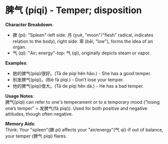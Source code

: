 # **脾气 (píqi) - Temper; disposition**

**Character Breakdown**:  
- 脾 (pí): "Spleen"-left side: 月 (yuè, "moon"/"flesh" radical, indicates relation to the body), right side: 卑 (bēi, "low"), forms the idea of an organ.  
- 气 (qì): "Air; energy"-top: 气 (qì), originally depicts steam or vapor.

**Examples**:  
- 她的脾气(píqi)很好。(Tā de píqi hěn hǎo.) - She has a good temper.  
- 别发脾气(píqi)。(Bié fā píqi.) - Don’t lose your temper.  
- 他的脾气(píqi)很大。(Tā de píqi hěn dà.) - He has a bad temper.

**Usage Notes**:  
脾气(píqi) can refer to one's temperament or to a temporary mood ("losing one’s temper" = 发脾气(fā píqi)). Used for both positive and negative attitudes, though often negative.

**Memory Aids**:  
Think: Your "spleen"(脾 pí) affects your "air/energy"(气 qì)-if out of balance, your temper (脾气 píqi) flares.